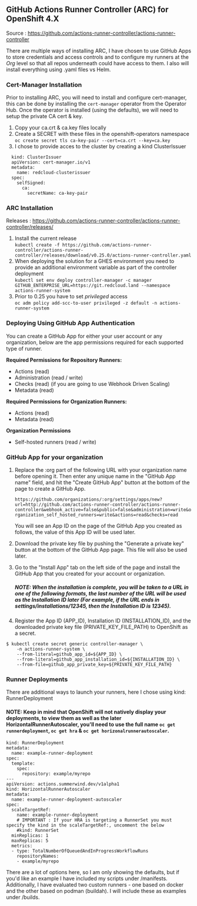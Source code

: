 ## GitHub Actions Runner Controller (ARC) for OpenShift 4.X

Source : https://github.com/actions-runner-controller/actions-runner-controller

There are multiple ways of installing ARC, I have chosen to use GitHub Apps to store credentials and access controls and to configure my runners at the *Org* level so that all repos underneath could have access to them. I also will install everything using .yaml files vs Helm.

### Cert-Manager Installation
Prior to installing ARC, you will need to install and configure cert-manager, this can be done by installing the `cert-manager` operator from the Operator Hub. Once the operator is installed (using the defaults), we will need to setup the private CA cert & key.

1. Copy your ca.crt & ca.key files locally
2. Create a SECRET with these files in the openshift-operators namespace \
  `oc create secret tls ca-key-pair --cert=ca.crt --key=ca.key`
3. I chose to provide acces to the cluster by creating a kind ClusterIssuer
  ```
    kind: ClusterIssuer
    apiVersion: cert-manager.io/v1
    metadata:
      name: redcloud-clusterissuer
    spec:
      selfSigned:
        ca:
          secretName: ca-key-pair
```

### ARC Installation
Releases : https://github.com/actions-runner-controller/actions-runner-controller/releases/

1. Install the current release \
`kubectl create -f https://github.com/actions-runner-controller/actions-runner-controller/releases/download/v0.25.0/actions-runner-controller.yaml`
2. When deploying the solution for a GHES environment you need to provide an additional environment variable as part of the controller deployment \
`kubectl set env deploy controller-manager -c manager GITHUB_ENTERPRISE_URL=https://git.redcloud.land --namespace actions-runner-system`
3. Prior to 0.25 you have to set _privileged_ access \
`oc adm policy add-scc-to-user privileged -z default -n actions-runner-system`

### Deploying Using GitHub App Authentication
You can create a GitHub App for either your user account or any organization, below are the app permissions required for each supported type of runner.

**Required Permissions for Repository Runners:**
* Actions (read)
* Administration (read / write)
* Checks (read) (if you are going to use Webhook Driven Scaling)
* Metadata (read)

**Required Permissions for Organization Runners:**
* Actions (read)
* Metadata (read)

**Organization Permissions**
* Self-hosted runners (read / write)

### GitHub App for your organization
1. Replace the :org part of the following URL with your organization name before opening it. Then enter any unique name in the "GitHub App name" field, and hit the "Create GitHub App" button at the bottom of the page to create a GitHub App.

    `https://github.com/organizations/:org/settings/apps/new?url=http://github.com/actions-runner-controller/actions-runner-controller&webhook_active=false&public=false&administration=write&organization_self_hosted_runners=write&actions=read&checks=read`

    You will see an App ID on the page of the GitHub App you created as follows, the value of this App ID will be used later.

2. Download the private key file by pushing the "Generate a private key" button at the bottom of the GitHub App page. This file will also be used later.
3. Go to the "Install App" tab on the left side of the page and install the GitHub App that you created for your account or organization.
    ##### NOTE: When the installation is complete, you will be taken to a URL in one of the following formats, the last number of the URL will be used as the Installation ID later (For example, if the URL ends in settings/installations/12345, then the Installation ID is 12345).
4. Register the App ID (APP_ID), Installation ID (INSTALLATION_ID), and the downloaded private key file (PRIVATE_KEY_FILE_PATH) to OpenShift as a secret.
```
$ kubectl create secret generic controller-manager \
    -n actions-runner-system \
    --from-literal=github_app_id=${APP_ID} \
    --from-literal=github_app_installation_id=${INSTALLATION_ID} \
    --from-file=github_app_private_key=${PRIVATE_KEY_FILE_PATH}
```

### Runner Deployments
There are additional ways to launch your runners, here I chose using kind: RunnerDeployment
#### NOTE: Keep in mind that OpenShift will not natively display your deployments, to view them as well as the later HorizontalRunnerAutoscaler, you'll need to use the full name `oc get runnerdeployment`, `oc get hra` & `oc get horizonalrunnerautoscaler`.

``` apiVersion: actions.summerwind.dev/v1alpha1
kind: RunnerDeployment
metadata:
  name: example-runner-deployment
spec:
  template:
    spec:
      repository: example/myrepo
---
apiVersion: actions.summerwind.dev/v1alpha1
kind: HorizontalRunnerAutoscaler
metadata:
  name: example-runner-deployment-autoscaler
spec:
  scaleTargetRef:
    name: example-runner-deployment
    # IMPORTANT : If your HRA is targeting a RunnerSet you must specify the kind in the scaleTargetRef:, uncomment the below
    #kind: RunnerSet
  minReplicas: 1
  maxReplicas: 5
  metrics:
  - type: TotalNumberOfQueuedAndInProgressWorkflowRuns
    repositoryNames:
    - example/myrepo
```

There are a lot of options here, so I am only showing the defaults, but if you'd like an example I have included my scripts under /manifests. Additionally, I have evaluated two custom runners - one based on docker and the other based on podman (buildah). I will include these as examples under /builds.
